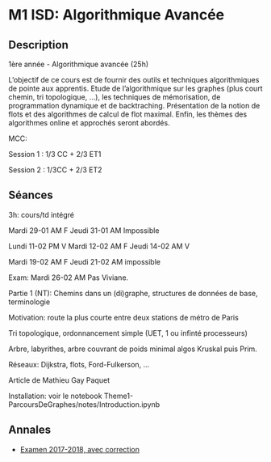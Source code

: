 # M1 ISD: Algorithmique Avancée

## Description

  1ère année - Algorithmique avancée (25h)

   L’objectif de ce cours est de fournir des outils et techniques
   algorithmiques de pointe aux apprentis. Etude de l’algorithmique sur
   les graphes (plus court chemin, tri topologique, …), les techniques de
   mémorisation, de programmation dynamique et de backtraching.
   Présentation de la notion de flots et des algorithmes de calcul de flot
   maximal. Enfin, les thèmes des algorithmes online et approchés seront
   abordés.

MCC:

Session 1 : 1/3 CC + 2/3 ET1

Session 2 : 1/3CC + 2/3 ET2

## Séances

3h: cours/td intégré

Mardi 29-01 AM F
Jeudi 31-01 AM Impossible

Lundi 11-02 PM V
Mardi 12-02 AM F
Jeudi 14-02 AM V

Mardi 19-02 AM F
Jeudi 21-02 AM  impossible

Exam: Mardi 26-02 AM  Pas Viviane.



Partie 1 (NT): Chemins dans un (di)graphe, structures de données de base, terminologie

Motivation: route la plus courte entre deux stations de métro de Paris


Tri topologique, ordonnancement simple (UET, 1 ou infinté processeurs)

Arbre, labyrithes, arbre couvrant de poids minimal algos Kruskal puis Prim.

Réseaux: Dijkstra, flots, Ford-Fulkerson, ...


Article de Mathieu Gay Paquet


Installation: voir le notebook Theme1-ParcoursDeGraphes/notes/Introduction.ipynb

## Annales

- [Examen 2017-2018, avec correction](2017-2018/exam-correction.pdf)
